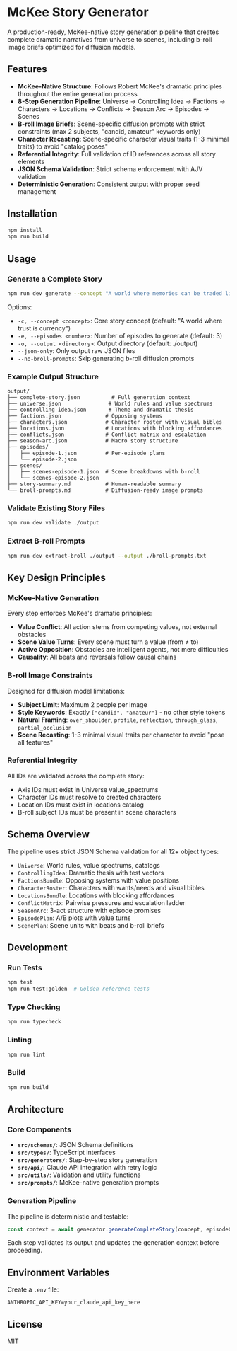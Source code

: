 # McKee Story Generator

A production-ready, McKee-native story generation pipeline that creates complete dramatic narratives from universe to scenes, including b-roll image briefs optimized for diffusion models.

## Features

- **McKee-Native Structure**: Follows Robert McKee's dramatic principles throughout the entire generation process
- **8-Step Generation Pipeline**: Universe → Controlling Idea → Factions → Characters → Locations → Conflicts → Season Arc → Episodes → Scenes  
- **B-roll Image Briefs**: Scene-specific diffusion prompts with strict constraints (max 2 subjects, "candid, amateur" keywords only)
- **Character Recasting**: Scene-specific character visual traits (1-3 minimal traits) to avoid "catalog poses"
- **Referential Integrity**: Full validation of ID references across all story elements
- **JSON Schema Validation**: Strict schema enforcement with AJV validation
- **Deterministic Generation**: Consistent output with proper seed management

## Installation

```bash
npm install
npm run build
```

## Usage

### Generate a Complete Story

```bash
npm run dev generate --concept "A world where memories can be traded like currency"
```

Options:
- `-c, --concept <concept>`: Core story concept (default: "A world where trust is currency")
- `-e, --episodes <number>`: Number of episodes to generate (default: 3)
- `-o, --output <directory>`: Output directory (default: ./output)
- `--json-only`: Only output raw JSON files
- `--no-broll-prompts`: Skip generating b-roll diffusion prompts

### Example Output Structure

```
output/
├── complete-story.json          # Full generation context
├── universe.json               # World rules and value spectrums
├── controlling-idea.json       # Theme and dramatic thesis
├── factions.json              # Opposing systems
├── characters.json            # Character roster with visual bibles
├── locations.json             # Locations with blocking affordances
├── conflicts.json             # Conflict matrix and escalation
├── season-arc.json            # Macro story structure
├── episodes/
│   ├── episode-1.json         # Per-episode plans
│   └── episode-2.json
├── scenes/
│   ├── scenes-episode-1.json  # Scene breakdowns with b-roll
│   └── scenes-episode-2.json
├── story-summary.md           # Human-readable summary
└── broll-prompts.md           # Diffusion-ready image prompts
```

### Validate Existing Story Files

```bash
npm run dev validate ./output
```

### Extract B-roll Prompts

```bash
npm run dev extract-broll ./output --output ./broll-prompts.txt
```

## Key Design Principles

### McKee-Native Generation
Every step enforces McKee's dramatic principles:
- **Value Conflict**: All action stems from competing values, not external obstacles
- **Scene Value Turns**: Every scene must turn a value (from ≠ to)
- **Active Opposition**: Obstacles are intelligent agents, not mere difficulties
- **Causality**: All beats and reversals follow causal chains

### B-roll Image Constraints
Designed for diffusion model limitations:
- **Subject Limit**: Maximum 2 people per image
- **Style Keywords**: Exactly `["candid", "amateur"]` - no other style tokens
- **Natural Framing**: `over_shoulder`, `profile`, `reflection`, `through_glass`, `partial_occlusion`
- **Scene Recasting**: 1-3 minimal visual traits per character to avoid "pose all features"

### Referential Integrity
All IDs are validated across the complete story:
- Axis IDs must exist in Universe value_spectrums
- Character IDs must resolve to created characters  
- Location IDs must exist in locations catalog
- B-roll subject IDs must be present in scene characters

## Schema Overview

The pipeline uses strict JSON Schema validation for all 12+ object types:

- `Universe`: World rules, value spectrums, catalogs
- `ControllingIdea`: Dramatic thesis with test vectors
- `FactionsBundle`: Opposing systems with value positions
- `CharacterRoster`: Characters with wants/needs and visual bibles
- `LocationsBundle`: Locations with blocking affordances
- `ConflictMatrix`: Pairwise pressures and escalation ladder
- `SeasonArc`: 3-act structure with episode promises
- `EpisodePlan`: A/B plots with value turns
- `ScenePlan`: Scene units with beats and b-roll briefs

## Development

### Run Tests

```bash
npm test
npm run test:golden  # Golden reference tests
```

### Type Checking

```bash
npm run typecheck
```

### Linting

```bash
npm run lint
```

### Build

```bash
npm run build
```

## Architecture

### Core Components

- **`src/schemas/`**: JSON Schema definitions
- **`src/types/`**: TypeScript interfaces
- **`src/generators/`**: Step-by-step story generation
- **`src/api/`**: Claude API integration with retry logic
- **`src/utils/`**: Validation and utility functions
- **`src/prompts/`**: McKee-native generation prompts

### Generation Pipeline

The pipeline is deterministic and testable:

```typescript
const context = await generator.generateCompleteStory(concept, episodeCount);
```

Each step validates its output and updates the generation context before proceeding.

## Environment Variables

Create a `.env` file:

```env
ANTHROPIC_API_KEY=your_claude_api_key_here
```

## License

MIT